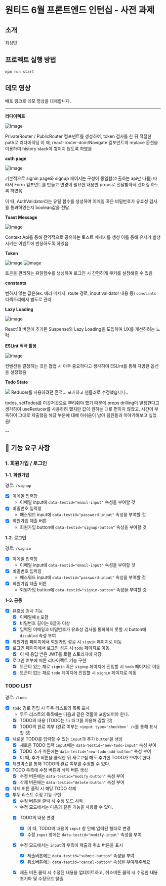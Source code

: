# 원티드 6월 프론트엔드 인턴십 - 사전 과제

## 소개

최성민

## 프로젝트 실행 방법

`npm run start`

## 데모 영상

배포 링크로 데모 영상을 대체합니다.

---

**리다이렉트**

![image](https://github.com/seongminn/wanted-pre-onboarding-frontend/assets/88662637/a1865d9b-ac50-4a0c-b933-a53421b54361)

PrivateRouter / PublicRouter 컴포넌트를 생성하여, token 검사를 한 뒤 적절한 path로 리다이렉팅
이 때, react-router-dom/Navigate 컴포넌트의 replace 옵션을 이용하여 history stack이 쌓이지 않도록 하였음

**auth page**

![image](https://github.com/seongminn/wanted-pre-onboarding-frontend/assets/88662637/8808a8f6-7c56-4b6e-867d-5c97d8be6b1f)

기본적으로 signin page와 signup 페이지는 구성이 동일함(호출하는 api만 다름)
따라서 Form 컴포넌트를 만들고 변경이 필요한 내용만 props로 전달받아서 렌더링 하도록 하였음

이 때, AuthValidator라는 유틸 함수를 생성하여 이메일 혹은 비밀번호가 유효성 검사를 통과하였는지 boolean값을 전달

**Toast Message**

![image](https://github.com/seongminn/wanted-pre-onboarding-frontend/assets/88662637/4dbbe0a3-69b7-4205-a722-a3908edc8a6a)

Context Api를 통해 전역적으로 공유하는 토스트 메세지를 생성
이를 통해 유저가 발생시키는 이벤트에 반응하도록 하였음

**Token**

![image](https://github.com/seongminn/wanted-pre-onboarding-frontend/assets/88662637/efd51cdb-42b2-48c5-82e3-26da1c4846e8)
![image](https://github.com/seongminn/wanted-pre-onboarding-frontend/assets/88662637/23d20465-7cab-43c8-8e7e-2a4c7298dda0)

토큰을 관리하는 유틸함수를 생성하여 로그인 시 간편하게 쿠키를 설정해줄 수 있음

**constants**

변하지 않는 값은(ex. 에러 메세지, route 경로, input validator 내용 등) `constants` 디렉토리에서 별도로 관리

**Lazy Loading**

![image](https://github.com/seongminn/wanted-pre-onboarding-frontend/assets/88662637/9146cfbb-1ddb-4b69-85b1-6da30e6b9427)

React18 버전에 추가된 Suspense와 Lazy Loading을 도입하여 UX를 개선하려는 노력

**ESLint 적극 활용**

![image](https://github.com/seongminn/wanted-pre-onboarding-frontend/assets/88662637/0afb42a6-a2a5-4574-b0ee-4c999db2509c)

컨벤션을 결정하는 것은 협업 시 아주 중요하다고 생각하여 ESLint를 통해 다양한 옵션을 설정했음


**Todo State**

![](https://github.com/seongminn/wanted-pre-onboarding-frontend/assets/88662637/ca2c0ce2-cd17-460b-90b2-a2f0a7fea134)
Reducer를 사용하려던 흔적... 포기하고 핸들러로 수정했습니다..

todos, setTodos를 이곳저곳으로 뿌려줘야 했기 때문에 props drilling이 발생한다고 생각하여 useReducer를 사용하려 했지만 값이 원하는 대로 편하지 않았고, 시간이 부족하여 그대로 제출했음
해당 부분에 대해 아쉬움이 남아 팀원들과 이야기해보고 싶었음!

--

## 🚀 기능 요구 사항

### 1. 회원가입 / 로그인

**1-1. 회원가입**

경로: `/signup`

- [x] 이메일 입력창
  - 이메일 input에 `data-testid="email-input"` 속성을 부여할 것
- [x] 비밀번호 입력창
  - 패스워드 input에 `data-testid="password-input"` 속성을 부여할 것
- [x] 회원가입 제출 버튼
  - 회원가입 button에 `data-testid="signup-button"` 속성을 부여할 것

**1-2. 로그인**

경로: `/signin`

- [x] 이메일 입력창
  - 이메일 input에 `data-testid="email-input"` 속성을 부여할 것
- [x] 비밀번호 입력창
  - 패스워드 input에 `data-testid="password-input"` 속성을 부여할 것
- [x] 회원가입 제출 버튼
  - 회원가입 button에 `data-testid="signin-button"` 속성을 부여할 것

**1-3. 공통**

- [x] 유효성 검사 기능
  - [x] 이메일에 `@` 포함
  - [x] 비밀번호 길이는 8글자 이상
  - [x] 입력된 이메일과 비밀번호가 유효성 검사를 통화하지 못할 시 button에 `disabled` 속성 부여
- [x] 회원가입 페이지에서 회원가입 성공 시 `signin` 페이지로 이동
- [x] 로그인 페이지에서 로그인 성공 시 `todo` 페이지로 이동
  - [x] 이 때 응답 받은 JWT를 로컬 스토리지에 저장
- [x] 로그인 여부에 따른 리다이렉트 기능 구현
  - [x] 토큰이 있는 채로 `signin` 혹은 `signup` 페이지에 진입할 시 `todo` 페이지로 이동
  - [x] 토큰이 없는 채로 `todo` 페이지에 진입할 시 `signin` 페이지로 이동

### TODO LIST

경로: `/todo`

- [x] `todo` 경로 진입 시 투두 리스트의 목록 표시
  - 투두 리스트의 목록에는 다음과 같은 것들이 포함되어야 한다.
  - [x] TODO의 내용 (TODO는 `li` 태그를 이용해 감쌀 것)
  - [x] TODO의 완료 여부 (완료 여부는 `<input type='checkbox' />`를 통해 표시할 것)
- [x] 새로운 TODO를 입력할 수 있는 `input`과 추가 `button`을 생성
  - [x] 새로운 TODO 입력 `input`에는 `data-testid="new-todo-input"` 속성 부여
  - [x] TODO 추가 버튼에는 `data-testid="new-todo-add-button"` 속성 부여
  - [x] 이 때, 추가 버튼을 클릭한 뒤 새로고침 해도 추가한 TODO가 보여야 한다.
- [x] 체크박스를 통해 TODO의 완료 여부를 수정할 수 있다.
- [x] TODO 우측에 수정 버튼과 삭제 버튼 생성
  - [x] 수정 버튼에는 `data-testid="modify-button"` 속성 부여
  - [x] 삭제 버튼에는 `data-testid="delete-button"` 속성 부여
- [x] 삭제 버튼 클릭 시 해당 TODO 삭제
- [x] 투두 리스트 수정 기능 구현
  - [x] 수정 버튼을 클릭 시 수정 모드 시작
  - 수정 모드에서는 다음과 같은 기능을 사용할 수 있다.
  - [x] TODO의 내용 변경
    - [x] 이 때, TODO의 내용이 `input` 창 안에 입력된 형태로 변경
    - [x] 수정 `input` 창에는 `data-testid="modify-input"` 속성을 부여
  - [x] 수정 모드에서는 `input`의 우측에 제출과 취소 버튼을 표시
    - [x] 제출버튼에는 `data-testid="submit-button"` 속성을 부여
    - [x] 취소버튼에는 `data-testid="cancel-button"` 속성을 부여해주세요
  - [x] 제출 버튼 클릭 시 수정된 내용을 업데이트하고, 취소버튼 클릭 시 수정한 내용 초기화 및 수정모드 탈출

